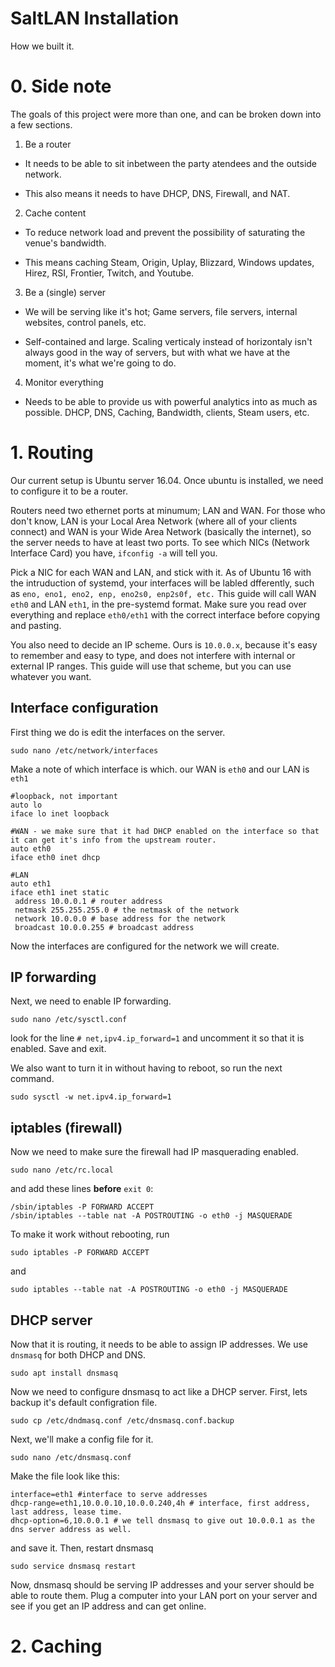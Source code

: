 # SaltLAN Installation


How we built it.



# 0. Side note

The goals of this project were more than one, and can be broken down into a few sections.

1. Be a router

  * It needs to be able to sit inbetween the party atendees and the outside network.

  * This also means it needs to have DHCP, DNS, Firewall, and NAT.

2. Cache content

  * To reduce network load and prevent the possibility of saturating the venue's bandwidth.

  * This means caching Steam, Origin, Uplay, Blizzard, Windows updates, Hirez, RSI, Frontier, Twitch, and Youtube.

3.  Be a (single) server

  *  We will be serving like it's hot; Game servers, file servers, internal websites, control panels, etc.

  *  Self-contained and large. Scaling verticaly instead of horizontaly isn't always good in the way of servers, but with what we have at the moment, it's what we're going to do.

4. Monitor everything

  * Needs to be able to provide us with powerful analytics into as much as possible. DHCP,  DNS, Caching, Bandwidth, clients, Steam users, etc.



# 1. Routing

Our current setup is Ubuntu server 16.04. Once ubuntu is installed, we need to configure it to be a router. 

Routers need two ethernet ports at minumum; LAN and WAN. For those who don't know, LAN is your Local Area Network (where all of your clients connect) and WAN is your Wide Area Network (basically the internet), so the server needs to have at least two ports. To see which NICs (Network Interface Card) you have, `ifconfig -a` will tell you.

Pick a NIC for each WAN and LAN, and stick with it. As of Ubuntu 16 with the intruduction of systemd, your interfaces will be labled dfferently, such as `eno, eno1, eno2, enp, eno2s0, enp2s0f, etc.` This guide will call WAN `eth0` and LAN `eth1`, in the pre-systemd format. Make sure you read over everything and replace `eth0/eth1` with the correct interface before copying and pasting.

You also need to decide an IP scheme. Ours is `10.0.0.x`, because it's easy to remember and easy to type, and does not interfere with internal or external IP ranges. This guide will use that scheme, but you can use whatever you want.

## Interface configuration

First thing we do is edit the interfaces on the server. 

`sudo nano /etc/network/interfaces`

Make a note of which interface is which. our WAN is `eth0` and our LAN is `eth1`

```
#loopback, not important
auto lo
iface lo inet loopback

#WAN - we make sure that it had DHCP enabled on the interface so that it can get it's info from the upstream router.
auto eth0
iface eth0 inet dhcp

#LAN
auto eth1
iface eth1 inet static
 address 10.0.0.1 # router address
 netmask 255.255.255.0 # the netmask of the network
 network 10.0.0.0 # base address for the network
 broadcast 10.0.0.255 # broadcast address
```

Now the interfaces are configured for the network we will create.

## IP forwarding

Next, we need to enable IP forwarding. 

`sudo nano /etc/sysctl.conf`

look for the line `# net,ipv4.ip_forward=1` and uncomment it so that it is enabled. Save and exit.

We also want to turn it in without having to reboot, so run the next command.

`sudo sysctl -w net.ipv4.ip_forward=1`

## iptables (firewall)

Now we need to make sure the firewall had IP masquerading enabled.

`sudo nano /etc/rc.local`

and add these lines **before** `exit 0`:

```
/sbin/iptables -P FORWARD ACCEPT
/sbin/iptables --table nat -A POSTROUTING -o eth0 -j MASQUERADE
```

To make it work without rebooting, run

`sudo iptables -P FORWARD ACCEPT`

and

`sudo iptables --table nat -A POSTROUTING -o eth0 -j MASQUERADE`

## DHCP server

Now that it is routing, it needs to be able to assign IP addresses. We use `dnsmasq` for both DHCP and DNS.

`sudo apt install dnsmasq`

Now we need to configure dnsmasq to act like a DHCP server. First, lets backup it's default configration file.

`sudo cp /etc/dndmasq.conf /etc/dnsmasq.conf.backup`

Next, we'll make a config file for it.

`sudo nano /etc/dnsmasq.conf`

Make the file look like this:

```
interface=eth1 #interface to serve addresses
dhcp-range=eth1,10.0.0.10,10.0.0.240,4h # interface, first address, last address, lease time.
dhcp-option=6,10.0.0.1 # we tell dnsmasq to give out 10.0.0.1 as the dns server address as well.

```

and save it. Then, restart dnsmasq

`sudo service dnsmasq restart`

Now, dnsmasq should be serving IP addresses and your server should be able to route them. Plug a computer into your LAN port on your server and see if you get an IP address and can get online.

# 2. Caching
